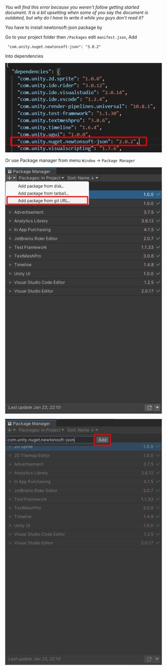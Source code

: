 *You will find this error because you weren't follow getting started document. It is a bit upsetting when some of you say the document is outdated, but why do I have to write it while you guys don't read it?*

You have to install newtonsoft-json package by

Go to your project folder then `/Packages` edit `manifest.json`, Add
```
 "com.unity.nuget.newtonsoft-json": "3.0.2"
```
Into dependencies

![](../images/json-deps.png)

Or use Package manager from menu `Window` -> `Package Manager`

![](../images/json-package-install-1.png)

![](../images/json-package-install-2.png)